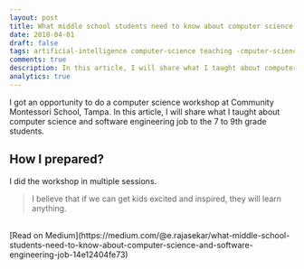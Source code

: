 ```yaml
---
layout: post
title: What middle school students need to know about computer science and software engineering job?
date: 2018-04-01
draft: false
tags: artificial-intelligence computer-science teaching -cmputer-science schools education-technology
comments: true
description: In this article, I will share what I taught about computer science and software engineering job to the 7 to 9th grade students.
analytics: true
---
```


I got an opportunity to do a computer science workshop at Community Montessori School, Tampa. In this article, I will share what I taught about computer science and software engineering job to the 7 to 9th grade students.

## How I prepared?

I did the workshop in multiple sessions.

> I believe that if we can get kids excited and inspired, they will learn anything.

<br>
[Read on Medium](https://medium.com/@e.rajasekar/what-middle-school-students-need-to-know-about-computer-science-and-software-engineering-job-14e12404fe73)